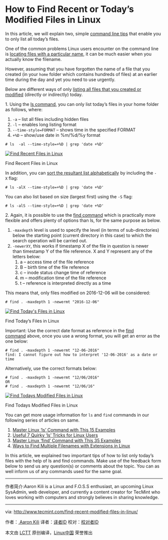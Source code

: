 How to Find Recent or Today’s Modified Files in Linux
============================================================

In this article, we will explain two, simple [command line tips][5] that enable you to only list all today’s files.

One of the common problems Linux users encounter on the command line is [locating files with a particular name][6], it can be much easier when you actually know the filename.

However, assuming that you have forgotten the name of a file that you created (in your `home` folder which contains hundreds of files) at an earlier time during the day and yet you need to use urgently.

Below are different ways of only [listing all files that you created or modified][7] (directly or indirectly) today.

1. Using the [ls command][8], you can only list today’s files in your home folder as follows, where:

1.  `-a` – list all files including hidden files
2.  `-l` – enables long listing format
3.  `--time-style=FORMAT` – shows time in the specified FORMAT
4.  `+%D` – show/use date in %m/%d/%y format

```
# ls  -al --time-style=+%D | grep 'date +%D'
```
[
 ![Find Recent Files in Linux](http://www.tecmint.com/wp-content/uploads/2016/12/Find-Recent-Files-in-Linux.png) 
][9]

Find Recent Files in Linux

In addition, you can [sort the resultant list alphabetically][10] by including the `-X` flag:

```
# ls -alX --time-style=+%D | grep 'date +%D'
```

You can also list based on size (largest first) using the `-S` flag:

```
# ls -alS --time-style=+%D | grep 'date +%D'
```

2. Again, it is possible to use the [find command][11] which is practically more flexible and offers plenty of options than ls, for the same purpose as below.

1.  `-maxdepth` level is used to specify the level (in terms of sub-directories) below the starting point (current directory in this case) to which the search operation will be carried out.
2.  `-newerXY`, this works if timestamp X of the file in question is newer than timestamp Y of the file reference. X and Y represent any of the letters below:
    1.  a – access time of the file reference
    2.  B – birth time of the file reference
    3.  c – inode status change time of reference
    4.  m – modification time of the file reference
    5.  t – reference is interpreted directly as a time

This means that, only files modified on 2016-12-06 will be considered:

```
# find . -maxdepth 1 -newermt "2016-12-06"
```
[
 ![Find Today's Files in Linux](http://www.tecmint.com/wp-content/uploads/2016/12/Find-Todays-Files-in-Linux.png) 
][12]

Find Today’s Files in Linux

Important: Use the correct date format as reference in the [find command][13] above, once you use a wrong format, you will get an error as the one below:

```
# find . -maxdepth 1 -newermt "12-06-2016"
find: I cannot figure out how to interpret '12-06-2016' as a date or time
```

Alternatively, use the correct formats below:

```
# find . -maxdepth 1 -newermt "12/06/2016"
OR
# find . -maxdepth 1 -newermt "12/06/16"
```
[
 ![Find Todays Modified Files in Linux](http://www.tecmint.com/wp-content/uploads/2016/12/Find-Todays-Modified-Files.png) 
][14]

Find Todays Modified Files in Linux

You can get more usage information for `ls` and `find` commands in our following series of articles on same.

1.  [Master Linux ‘ls’ Command with This 15 Examples][1]
2.  [Useful 7 Quirky ‘ls’ Tricks for Linux Users][2]
3.  [Master Linux ‘find’ Command with This 35 Examples][3]
4.  [Ways to Find Multiple Filenames with Extensions in Linux][4]

In this article, we explained two important tips of how to list only today’s files with the help of ls and find commands. Make use of the feedback form below to send us any question(s) or comments about the topic. You can as well inform us of any commands used for the same goal.

--------------------------------------------------------------------------------

作者简介:Aaron Kili is a Linux and F.O.S.S enthusiast, an upcoming Linux SysAdmin, web developer, and currently a content creator for TecMint who loves working with computers and strongly believes in sharing knowledge.

------------------

via: http://www.tecmint.com/find-recent-modified-files-in-linux/

作者：[ Aaron Kili][a]
译者：[译者ID](https://github.com/译者ID)
校对：[校对者ID](https://github.com/校对者ID)

本文由 [LCTT](https://github.com/LCTT/TranslateProject) 原创编译，[Linux中国](https://linux.cn/) 荣誉推出

[a]:http://www.tecmint.com/author/aaronkili/
[1]:http://www.tecmint.com/15-basic-ls-command-examples-in-linux/
[2]:http://www.tecmint.com/linux-ls-command-tricks/
[3]:http://www.tecmint.com/35-practical-examples-of-linux-find-command/
[4]:http://www.tecmint.com/linux-find-command-to-search-multiple-filenames-extensions/
[5]:http://www.tecmint.com/tag/linux-tricks/
[6]:http://www.tecmint.com/linux-find-command-to-search-multiple-filenames-extensions/
[7]:http://www.tecmint.com/sort-ls-output-by-last-modified-date-and-time/
[8]:http://www.tecmint.com/tag/linux-ls-command/
[9]:http://www.tecmint.com/wp-content/uploads/2016/12/Find-Recent-Files-in-Linux.png
[10]:http://www.tecmint.com/sort-command-linux/
[11]:http://www.tecmint.com/35-practical-examples-of-linux-find-command/
[12]:http://www.tecmint.com/wp-content/uploads/2016/12/Find-Todays-Files-in-Linux.png
[13]:http://www.tecmint.com/find-directory-in-linux/
[14]:http://www.tecmint.com/wp-content/uploads/2016/12/Find-Todays-Modified-Files.png
